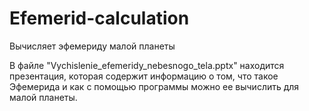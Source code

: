 # Efemerid-calculation
Вычисляет эфемериду малой планеты


В файле "Vychislenie_efemeridy_nebesnogo_tela.pptx" находится презентация, которая содержит 
информацию о том, что такое Эфемерида и как с помощью программы можно ее вычислить для малой планеты.
